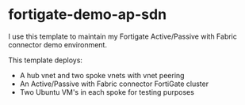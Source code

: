 # fortigate-demo-ap-sdn

I use this template to maintain my Fortigate Active/Passive with Fabric connector demo environment.

This template deploys:
- A hub vnet and two spoke vnets with vnet peering
- An Active/Passive with Fabric connector FortiGate cluster
- Two Ubuntu VM's in each spoke for testing purposes